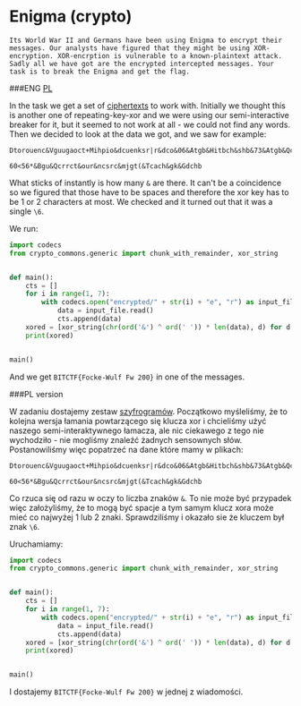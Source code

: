 # Enigma (crypto)

```
Its World War II and Germans have been using Enigma to encrypt their messages. Our analysts have figured that they might be using XOR-encryption. XOR-encrption is vulnerable to a known-plaintext attack. Sadly all we have got are the encrypted intercepted messages. Your task is to break the Enigma and get the flag.
```

###ENG
[PL](#pl-version)

In the task we get a set of [ciphertexts](encrypted.tar.xz) to work with.
Initially we thought this is another one of repeating-key-xor and we were using our semi-interactive breaker for it, but it seemed to not work at all - we could not find any words.
Then we decided to look at the data we got, and we saw for example:

```
Dtorouenc&Vguugaoct+Mihpio&dcuenksr|r&dco&06&Atgb&Hitbch&shb&73&Atgb&Qcurch(&Hcnkch&Uoc&cu&ui`itr
```

```
60<56*&Bgu&Qcrrct&our&ncsrc&mjgt(&Tcach&gk&Gdchb
```

What sticks of instantly is how many `&` are there.
It can't be a coincidence so we figured that those have to be spaces and therefore the xor key has to be 1 or 2 characters at most.
We checked and it turned out that it was a single `\6`.

We run:

```python
import codecs
from crypto_commons.generic import chunk_with_remainder, xor_string


def main():
    cts = []
    for i in range(1, 7):
        with codecs.open("encrypted/" + str(i) + "e", "r") as input_file:
            data = input_file.read()
            cts.append(data)
    xored = [xor_string(chr(ord('&') ^ ord(' ')) * len(data), d) for d in cts]
    print(xored)


main()
```

And we get `BITCTF{Focke-Wulf Fw 200}` in one of the messages.

###PL version

W zadaniu dostajemy zestaw [szyfrogramów](encrypted.tar.xz).
Początkowo myśleliśmy, że to kolejna wersja łamania powtarzącego się klucza xor i chcieliśmy użyć naszego semi-interaktywnego łamacza, ale nic ciekawego z tego nie wychodziło - nie mogliśmy znaleźć żadnych sensownych słów.
Postanowiliśmy więc popatrzeć na dane które mamy w plikach:

```
Dtorouenc&Vguugaoct+Mihpio&dcuenksr|r&dco&06&Atgb&Hitbch&shb&73&Atgb&Qcurch(&Hcnkch&Uoc&cu&ui`itr
```

```
60<56*&Bgu&Qcrrct&our&ncsrc&mjgt(&Tcach&gk&Gdchb
```

Co rzuca się od razu w oczy to liczba znaków `&`.
To nie może być przypadek więc założyliśmy, że to mogą być spacje a tym samym klucz xora może mieć co najwyżej 1 lub 2 znaki.
Sprawdziliśmy i okazało sie że kluczem był znak `\6`.

Uruchamiamy:

```python
import codecs
from crypto_commons.generic import chunk_with_remainder, xor_string


def main():
    cts = []
    for i in range(1, 7):
        with codecs.open("encrypted/" + str(i) + "e", "r") as input_file:
            data = input_file.read()
            cts.append(data)
    xored = [xor_string(chr(ord('&') ^ ord(' ')) * len(data), d) for d in cts]
    print(xored)


main()
```

I dostajemy `BITCTF{Focke-Wulf Fw 200}` w jednej z wiadomości.

